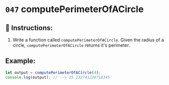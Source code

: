 # `047` computePerimeterOfACircle

## 📝 Instructions:

1. Write a function called `computePerimeterOfACircle`. Given the radius of a circle, `computePerimeterOfACircle` returns it's perimeter.

## Example:

```Javascript
let output = computePerimeterOfACircle(4);
console.log(output); // --> 25.132741228718345
```
